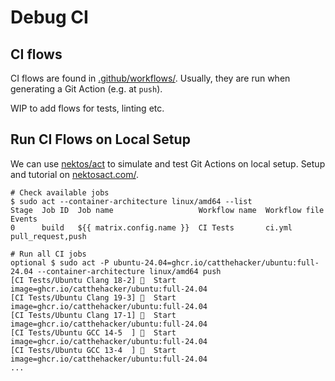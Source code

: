 # Debug CI

<!--
SPDX-License-Identifier: 2.0 license with LLVM exceptions
-->

## CI flows

CI flows are found in [.github/workflows/](.github/workflows/). Usually, they
are run when generating a Git Action (e.g. at `push`).

WIP to add flows for tests, linting etc.

## Run CI Flows on Local Setup

We can use [nektos/act](https://github.com/nektos/act) to simulate and test Git Actions on local setup.
Setup and tutorial on [nektosact.com/](https://nektosact.com/).

```shell
# Check available jobs
$ sudo act --container-architecture linux/amd64 --list
Stage  Job ID  Job name                   Workflow name  Workflow file  Events
0      build   ${{ matrix.config.name }}  CI Tests       ci.yml         pull_request,push

# Run all CI jobs
optional $ sudo act -P ubuntu-24.04=ghcr.io/catthehacker/ubuntu:full-24.04 --container-architecture linux/amd64 push
[CI Tests/Ubuntu Clang 18-2] 🚀  Start image=ghcr.io/catthehacker/ubuntu:full-24.04
[CI Tests/Ubuntu Clang 19-3] 🚀  Start image=ghcr.io/catthehacker/ubuntu:full-24.04
[CI Tests/Ubuntu Clang 17-1] 🚀  Start image=ghcr.io/catthehacker/ubuntu:full-24.04
[CI Tests/Ubuntu GCC 14-5  ] 🚀  Start image=ghcr.io/catthehacker/ubuntu:full-24.04
[CI Tests/Ubuntu GCC 13-4  ] 🚀  Start image=ghcr.io/catthehacker/ubuntu:full-24.04
...

```
